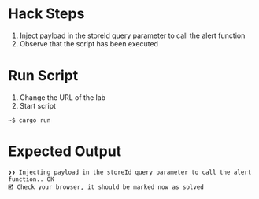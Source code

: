 # Hack Steps

1. Inject payload in the storeId query parameter to call the alert function
2. Observe that the script has been executed

# Run Script

1. Change the URL of the lab
2. Start script

```
~$ cargo run
```

# Expected Output

```
❯❯ Injecting payload in the storeId query parameter to call the alert function.. OK
🗹 Check your browser, it should be marked now as solved
```

